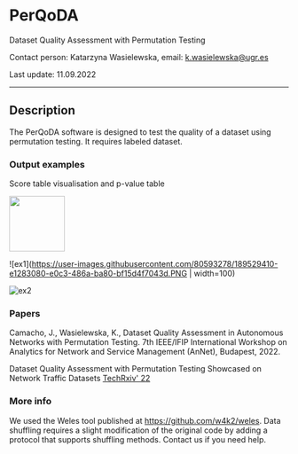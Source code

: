 # PerQoDA
Dataset Quality Assessment with Permutation Testing

Contact person: Katarzyna Wasielewska, email: k.wasielewska@ugr.es

Last update: 11.09.2022

<hr>

## Description

The PerQoDA software is designed to test the quality of a dataset using permutation testing. It requires labeled dataset.

### Output examples

Score table visualisation and p-value table

<img src="https://user-images.githubusercontent.com/80593278/189529410-e1283080-e0c3-486a-ba80-bf15d4f7043d.PNG" width="100">

![ex1](https://user-images.githubusercontent.com/80593278/189529410-e1283080-e0c3-486a-ba80-bf15d4f7043d.PNG | width=100)

![ex2](https://user-images.githubusercontent.com/80593278/189529420-f1892abe-808b-46bc-9242-e01973cab686.PNG)


### Papers

Camacho, J., Wasielewska, K., Dataset Quality Assessment in Autonomous Networks with Permutation Testing. 7th IEEE/IFIP International Workshop on Analytics for Network and Service Management (AnNet), Budapest, 2022. 

Dataset Quality Assessment with Permutation Testing Showcased on Network Traffic Datasets [TechRxiv' 22](https://www.techrxiv.org/articles/preprint/Dataset_Quality_Assessment_with_Permutation_Testing_Showcased_on_Network_Traffic_Datasets/20145539) 

### More info
We used the Weles tool published at https://github.com/w4k2/weles. Data shuffling requires a slight modification of the original code by adding a protocol that supports shuffling methods. Contact us if you need help.
